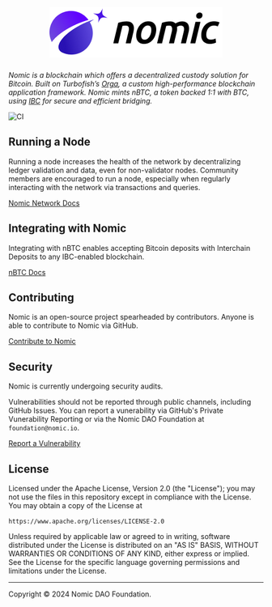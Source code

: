 <h1 align="center">
<picture>
  <source media="(prefers-color-scheme: dark)" srcset="./nomic-logo-dark-100.png">
  <source media="(prefers-color-scheme: light)" srcset="./nomic-logo-100.png">
  <img alt="Nomic" src="./nomic-logo-100.png">
</picture>
</h1>

*Nomic is a blockchain which offers a decentralized custody solution for Bitcoin. Built on Turbofish’s [Orga](https://github.com/turbofish-org/orga), a custom high-performance blockchain application framework. Nomic mints nBTC, a token backed 1:1 with BTC, using [IBC](https://www.ibcprotocol.dev/) for secure and efficient bridging.*

![CI](https://github.com/nomic-io/nomic/actions/workflows/ci.yml/badge.svg)

## Running a Node

Running a node increases the health of the network by decentralizing ledger validation and data, even for non-validator nodes. Community members are encouraged to run a node, especially when regularly interacting with the network via transactions and queries.

[Nomic Network Docs](https://docs.nomic.io/)

## Integrating with Nomic

Integrating with nBTC enables accepting Bitcoin deposits with Interchain Deposits to any IBC-enabled blockchain.

[nBTC Docs](https://github.com/nomic-io/nomic-bitcoin-js/blob/main/README.md)

## Contributing

Nomic is an open-source project spearheaded by contributors. Anyone is able to contribute to Nomic via GitHub.

[Contribute to Nomic](https://github.com/nomic-io/nomic/contribute)

## Security

Nomic is currently undergoing security audits.

Vulnerabilities should not be reported through public channels, including GitHub Issues. You can report a vunerability via GitHub's Private Vunerability Reporting or via the Nomic DAO Foundation at `foundation@nomic.io`.

[Report a Vulnerability](https://github.com/nomic-io/nomic/security/advisories/new)


## License

Licensed under the Apache License, Version 2.0 (the "License"); you may not use the files in this repository except in compliance with the License. You may obtain a copy of the License at

    https://www.apache.org/licenses/LICENSE-2.0

Unless required by applicable law or agreed to in writing, software distributed under the License is distributed on an "AS IS" BASIS, WITHOUT WARRANTIES OR CONDITIONS OF ANY KIND, either express or implied. See the License for the specific language governing permissions and limitations under the License.


---

Copyright © 2024 Nomic DAO Foundation.
